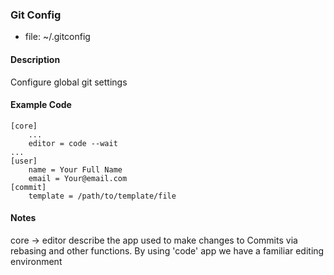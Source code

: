 ### Git Config
- file: ~/.gitconfig
#### Description
Configure global git settings 
#### Example Code
```
[core]
    ...
	editor = code --wait
...
[user]
	name = Your Full Name
	email = Your@email.com
[commit]
	template = /path/to/template/file
```
#### Notes
core -> editor describe the app used to make changes to Commits via rebasing and other functions. By using 'code' app we have a familiar editing environment